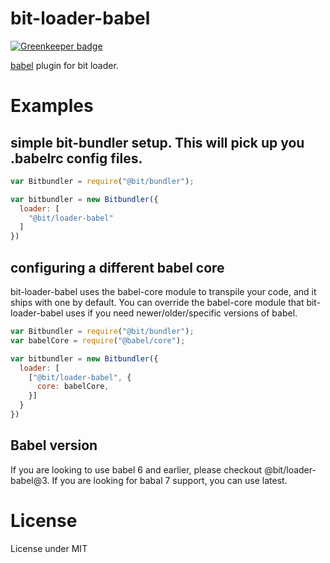 # bit-loader-babel

[![Greenkeeper badge](https://badges.greenkeeper.io/MiguelCastillo/bit-loader-babel.svg)](https://greenkeeper.io/)

[babel](https://babeljs.io/) plugin for bit loader.

# Examples

## simple bit-bundler setup. This will pick up you .babelrc config files.

``` javascript
var Bitbundler = require("@bit/bundler");

var bitbundler = new Bitbundler({
  loader: [
    "@bit/loader-babel"
  ]
})
```

## configuring a different babel core

bit-loader-babel uses the babel-core module to transpile your code, and it ships with one by default. You can override the babel-core module that bit-loader-babel uses if you need newer/older/specific versions of babel.

``` javascript
var Bitbundler = require("@bit/bundler");
var babelCore = require("@babel/core");

var bitbundler = new Bitbundler({
  loader: [
    ["@bit/loader-babel", {
      core: babelCore,
    }]
  }
})
```

## Babel version

If you are looking to use babel 6 and earlier, please checkout @bit/loader-babel@3. If you are looking for babal 7 support, you can use latest.

# License

License under MIT
